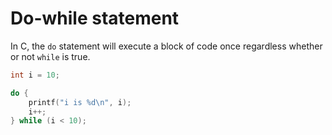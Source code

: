# Do-while statement

In C, the `do` statement will execute a block of code once
regardless whether or not `while` is true.
```c
int i = 10;

do {
    printf("i is %d\n", i);
    i++;
} while (i < 10);
```
